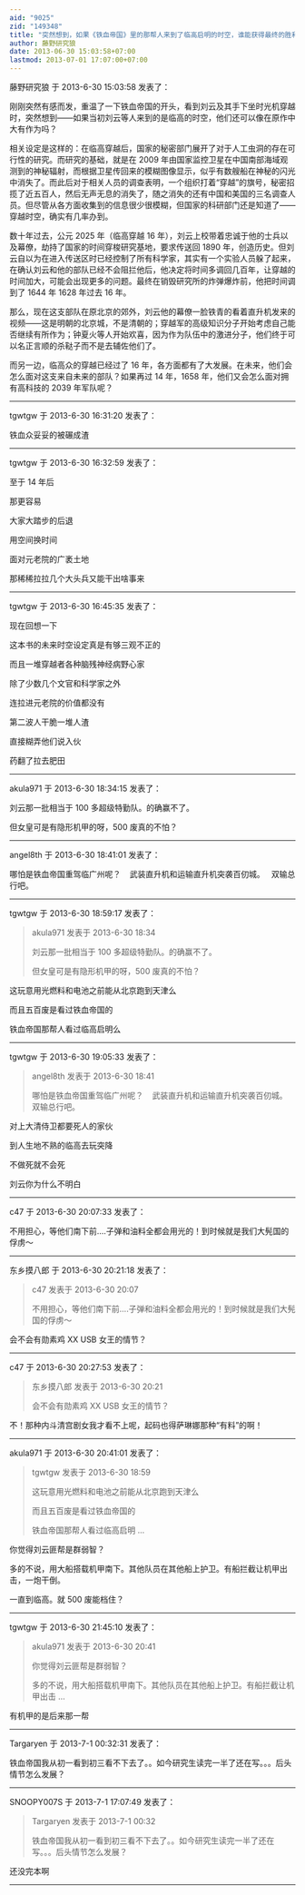 ```yaml
---
aid: "9025"
zid: "149348"
title: "突然想到，如果《铁血帝国》里的那帮人来到了临高启明的时空，谁能获得最终的胜利？"
author: 藤野研究狼
date: 2013-06-30 15:03:58+07:00
lastmod: 2013-07-01 17:07:00+07:00
---
```


藤野研究狼 于 2013-6-30 15:03:58 发表了：

刚刚突然有感而发，重温了一下铁血帝国的开头，看到刘云及其手下坐时光机穿越时，突然想到——如果当初刘云等人来到的是临高的时空，他们还可以像在原作中大有作为吗？

相关设定是这样的：在临高穿越后，国家的秘密部门展开了对于人工虫洞的存在可行性的研究。而研究的基础，就是在 2009 年由国家监控卫星在中国南部海域观测到的神秘辐射，而根据卫星传回来的模糊图像显示，似乎有数艘船在神秘的闪光中消失了。而此后对于相关人员的调查表明，一个组织打着“穿越”的旗号，秘密招揽了近五百人，然后无声无息的消失了，随之消失的还有中国和美国的三名调查人员。但尽管从各方面收集到的信息很少很模糊，但国家的科研部门还是知道了——穿越时空，确实有几率办到。

数十年过去，公元 2025 年（临高穿越 16 年），刘云上校带着忠诚于他的士兵以及幕僚，劫持了国家的时间穿梭研究基地，要求传送回 1890 年，创造历史。但刘云自以为在进入传送区时已经控制了所有科学家，其实有一个实验人员躲了起来，在确认刘云和他的部队已经不会阻拦他后，他决定将时间多调回几百年，让穿越的时间加大，可能会出现更多的问题。最终在销毁研究所的炸弹爆炸前，他把时间调到了 1644 年 1628 年过去 16 年。

那么，现在这支部队在原北京的郊外，刘云他的幕僚一脸铁青的看着直升机发来的视频——这是明朝的北京城，不是清朝的；穿越军的高级知识分子开始考虑自己能否继续有所作为；钟夏火等人开始欢喜，因为作为队伍中的激进分子，他们终于可以名正言顺的杀鞑子而不是去辅佐他们了。

而另一边，临高众的穿越已经过了 16 年，各方面都有了大发展。在未来，他们会怎么面对这支来自未来的部队？如果再过 14 年，1658 年，他们又会怎么面对拥有高科技的 2039 年军队呢？

---

tgwtgw 于 2013-6-30 16:31:20 发表了：

铁血众妥妥的被碾成渣

---

tgwtgw 于 2013-6-30 16:32:59 发表了：

至于 14 年后

那更容易

大家大踏步的后退

用空间换时间

面对元老院的广袤土地

那稀稀拉拉几个大头兵又能干出啥事来

---

tgwtgw 于 2013-6-30 16:45:35 发表了：

现在回想一下

这本书的未来时空设定真是有够三观不正的

而且一堆穿越者各种脑残神经病野心家

除了少数几个文官和科学家之外

连拉进元老院的价值都没有

第二波人干脆一堆人渣

直接糊弄他们说入伙

药翻了拉去肥田

---

akula971 于 2013-6-30 18:34:15 发表了：

刘云那一批相当于 100 多超级特勤队。的确赢不了。

但女皇可是有隐形机甲的呀，500 废真的不怕？

---

angel8th 于 2013-6-30 18:41:01 发表了：

哪怕是铁血帝国重驾临广州呢？    武装直升机和运输直升机突袭百仞城。   双输总行吧。

---

tgwtgw 于 2013-6-30 18:59:17 发表了：

> akula971 发表于 2013-6-30 18:34
>
> 刘云那一批相当于 100 多超级特勤队。的确赢不了。
>
> 但女皇可是有隐形机甲的呀，500 废真的不怕？

这玩意用光燃料和电池之前能从北京跑到天津么

而且五百废是看过铁血帝国的

铁血帝国那帮人看过临高启明么

---

tgwtgw 于 2013-6-30 19:05:33 发表了：

> angel8th 发表于 2013-6-30 18:41
>
> 哪怕是铁血帝国重驾临广州呢？    武装直升机和运输直升机突袭百仞城。   双输总行吧。

对上大清侍卫都要死人的家伙

到人生地不熟的临高去玩突降

不做死就不会死

刘云你为什么不明白

---

c47 于 2013-6-30 20:07:33 发表了：

不用担心，等他们南下前....子弹和油料全都会用光的！到时候就是我们大髡国的俘虏～

---

东乡摸八郎 于 2013-6-30 20:21:18 发表了：

> c47 发表于 2013-6-30 20:07
>
> 不用担心，等他们南下前....子弹和油料全都会用光的！到时候就是我们大髡国的俘虏～

会不会有勋素鸡 XX USB 女王的情节？

---

c47 于 2013-6-30 20:27:53 发表了：

> 东乡摸八郎 发表于 2013-6-30 20:21
>
> 会不会有勋素鸡 XX USB 女王的情节？

不！那种内斗清宫剧女我才看不上呢，起码也得萨琳娜那种“有料”的啊！

---

akula971 于 2013-6-30 20:41:01 发表了：

> tgwtgw 发表于 2013-6-30 18:59
>
> 这玩意用光燃料和电池之前能从北京跑到天津么
>
> 而且五百废是看过铁血帝国的
>
> 铁血帝国那帮人看过临高启明 ...

你觉得刘云匪帮是群弱智？

多的不说，用大船搭载机甲南下。其他队员在其他船上护卫。有船拦截让机甲出击，一炮干倒。

一直到临高。就 500 废能档住？

---

tgwtgw 于 2013-6-30 21:45:10 发表了：

> akula971 发表于 2013-6-30 20:41
>
> 你觉得刘云匪帮是群弱智？
>
> 多的不说，用大船搭载机甲南下。其他队员在其他船上护卫。有船拦截让机甲出击 ...

有机甲的是后来那一帮

---

Targaryen 于 2013-7-1 00:32:31 发表了：

铁血帝国我从初一看到初三看不下去了。。如今研究生读完一半了还在写。。。后头情节怎么发展？

---

SNOOPY007S 于 2013-7-1 17:07:49 发表了：

> Targaryen 发表于 2013-7-1 00:32
>
> 铁血帝国我从初一看到初三看不下去了。。如今研究生读完一半了还在写。。。后头情节怎么发展？

还没完本啊

---
